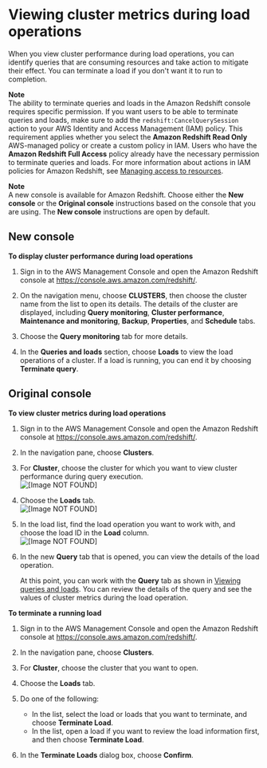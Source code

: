 # Viewing cluster metrics during load operations<a name="performance-metrics-loads"></a>

When you view cluster performance during load operations, you can identify queries that are consuming resources and take action to mitigate their effect\. You can terminate a load if you don't want it to run to completion\. 

**Note**  
The ability to terminate queries and loads in the Amazon Redshift console requires specific permission\. If you want users to be able to terminate queries and loads, make sure to add the `redshift:CancelQuerySession` action to your AWS Identity and Access Management \(IAM\) policy\. This requirement applies whether you select the **Amazon Redshift Read Only** AWS\-managed policy or create a custom policy in IAM\. Users who have the **Amazon Redshift Full Access** policy already have the necessary permission to terminate queries and loads\. For more information about actions in IAM policies for Amazon Redshift, see [Managing access to resources](redshift-iam-access-control-overview.md#redshift-iam-accesscontrol-managingaccess)\.

**Note**  
A new console is available for Amazon Redshift\. Choose either the **New console** or the **Original console** instructions based on the console that you are using\. The **New console** instructions are open by default\.

## New console<a name="cluster-load-metrics"></a>

**To display cluster performance during load operations**

1. Sign in to the AWS Management Console and open the Amazon Redshift console at [https://console\.aws\.amazon\.com/redshift/](https://console.aws.amazon.com/redshift/)\.

1. On the navigation menu, choose **CLUSTERS**, then choose the cluster name from the list to open its details\. The details of the cluster are displayed, including **Query monitoring**, **Cluster performance**, **Maintenance and monitoring**, **Backup**, **Properties**, and **Schedule** tabs\.

1. Choose the **Query monitoring** tab for more details\. 

1. In the **Queries and loads** section, choose **Loads** to view the load operations of a cluster\. If a load is running, you can end it by choosing **Terminate query**\.

## Original console<a name="cluster-load-metrics-originalconsole"></a>

**To view cluster metrics during load operations**

1. Sign in to the AWS Management Console and open the Amazon Redshift console at [https://console\.aws\.amazon\.com/redshift/](https://console.aws.amazon.com/redshift/)\.

1. In the navigation pane, choose **Clusters**\.

1. For **Cluster**, choose the cluster for which you want to view cluster performance during query execution\.  
![\[Image NOT FOUND\]](http://docs.aws.amazon.com/redshift/latest/mgmt/images/cm-metrics-10.png)

1. Choose the **Loads** tab\.  
![\[Image NOT FOUND\]](http://docs.aws.amazon.com/redshift/latest/mgmt/images/cm-metrics-110.png)

1. In the load list, find the load operation you want to work with, and choose the load ID in the **Load** column\.  
![\[Image NOT FOUND\]](http://docs.aws.amazon.com/redshift/latest/mgmt/images/cm-metrics-120.png)

1. In the new **Query** tab that is opened, you can view the details of the load operation\.

   At this point, you can work with the **Query** tab as shown in [Viewing queries and loads](performance-metrics-queries.md)\. You can review the details of the query and see the values of cluster metrics during the load operation\.

**To terminate a running load**

1. Sign in to the AWS Management Console and open the Amazon Redshift console at [https://console\.aws\.amazon\.com/redshift/](https://console.aws.amazon.com/redshift/)\.

1. In the navigation pane, choose **Clusters**\.

1. For **Cluster**, choose the cluster that you want to open\.

1. Choose the **Loads** tab\.

1. Do one of the following:
   + In the list, select the load or loads that you want to terminate, and choose **Terminate Load**\.
   + In the list, open a load if you want to review the load information first, and then choose **Terminate Load**\.

1. In the **Terminate Loads** dialog box, choose **Confirm**\.